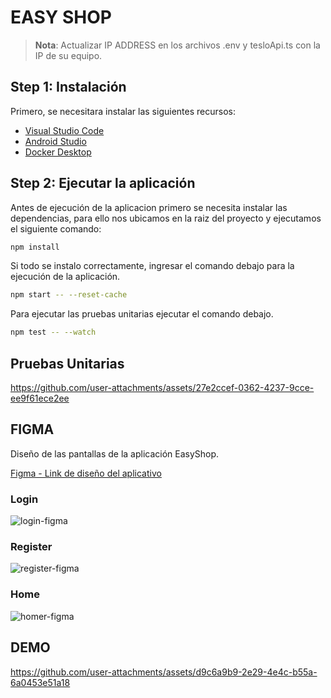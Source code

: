 # EASY SHOP

>**Nota**: Actualizar IP ADDRESS en los archivos .env y tesloApi.ts con la IP de su equipo.

## Step 1: Instalación

Primero, se necesitara instalar las siguientes recursos:

- [Visual Studio Code](https://code.visualstudio.com/download)
- [Android Studio](https://developer.android.com/studio?gad_source=1&gclid=CjwKCAiAm-67BhBlEiwAEVftNiA1BuQ4uqCYbUCzK0S1u8T2XiWV91kNURg1kIjkG9hEOZVGwDyuIBoCGY4QAvD_BwE&gclsrc=aw.ds&hl=es-419)
- [Docker Desktop](https://www.docker.com/products/docker-desktop/)


## Step 2: Ejecutar la aplicación

Antes de ejecución de la aplicacion primero se necesita instalar las dependencias, para ello nos ubicamos en la raiz del proyecto y ejecutamos el siguiente comando:

```bash
npm install
```

Si todo se instalo correctamente, ingresar el comando debajo para la ejecución de la aplicación.

```bash
npm start -- --reset-cache
```
Para ejecutar las pruebas unitarias ejecutar el comando debajo.

```bash
npm test -- --watch
```
## Pruebas Unitarias

https://github.com/user-attachments/assets/27e2ccef-0362-4237-9cce-ee9f61ece2ee

## FIGMA

Diseño de las pantallas de la aplicación EasyShop.

[Figma - Link de diseño del aplicativo](https://www.figma.com/design/ENYmbcTJlxufUdqOodux7f/Moviles?node-id=0-1&p=f&t=h1f1qKkqucPgCr9o-0)

### Login
![login-figma](https://github.com/user-attachments/assets/b8dd8582-1c4f-421a-83d4-9f2b9ec89484)
### Register
![register-figma](https://github.com/user-attachments/assets/d6f1e4ba-ecad-43ba-b14d-59e9a7cb46a5)
### Home
![homer-figma](https://github.com/user-attachments/assets/2fbf4c91-a7d1-41e5-b93e-f5df5dd82a8c)

## DEMO

https://github.com/user-attachments/assets/d9c6a9b9-2e29-4e4c-b55a-6a0453e51a18

